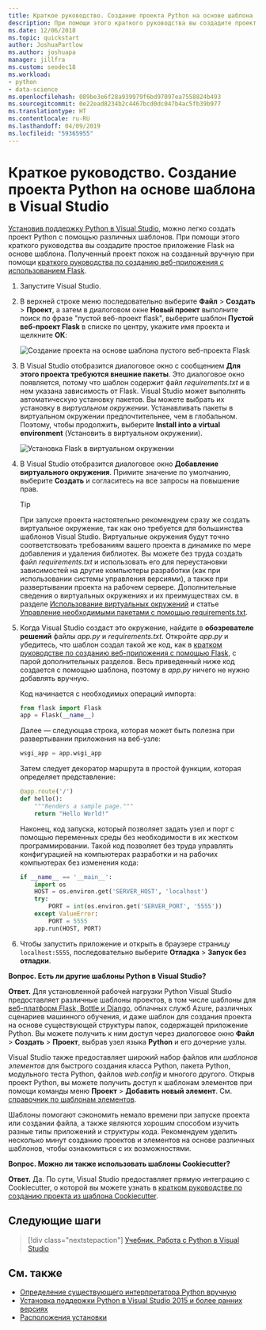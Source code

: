 ```yaml
---
title: Краткое руководство. Создание проекта Python на основе шаблона
description: При помощи этого краткого руководства вы создадите проект Visual Studio для Python на основе встроенного шаблона для базового приложения Flask.
ms.date: 12/06/2018
ms.topic: quickstart
author: JoshuaPartlow
ms.author: joshuapa
manager: jillfra
ms.custom: seodec18
ms.workload:
- python
- data-science
ms.openlocfilehash: 089be3e6f28a939979f6bd97097ea7558824b493
ms.sourcegitcommit: 0e22ead8234b2c4467bcd0dc047b4ac5fb39b977
ms.translationtype: HT
ms.contentlocale: ru-RU
ms.lasthandoff: 04/09/2019
ms.locfileid: "59365955"
---
```

# <a name="quickstart-create-a-python-project-from-a-template-in-visual-studio"></a>Краткое руководство. Создание проекта Python на основе шаблона в Visual Studio

[Установив поддержку Python в Visual Studio](installing-python-support-in-visual-studio.md), можно легко создать проект Python с помощью различных шаблонов. При помощи этого краткого руководства вы создадите простое приложение Flask на основе шаблона. Полученный проект похож на созданный вручную при помощи [краткого руководства по созданию веб-приложения с использованием Flask](../ide/quickstart-python.md).

1. Запустите Visual Studio.

1. В верхней строке меню последовательно выберите **Файл** > **Создать** > **Проект**, а затем в диалоговом окне **Новый проект** выполните поиск по фразе "пустой веб-проект flask", выберите шаблон **Пустой веб-проект Flask** в списке по центру, укажите имя проекта и щелкните **ОК**:

    ![Создание проекта на основе шаблона пустого веб-проекта Flask](media/quickstart-python-06-blank-flask-template.png)

1. В Visual Studio отобразится диалоговое окно с сообщением **Для этого проекта требуются внешние пакеты**. Это диалоговое окно появляется, потому что шаблон содержит файл *requirements.txt* и в нем указана зависимость от Flask. Visual Studio может выполнять автоматическую установку пакетов. Вы можете выбрать их установку в *виртуальном окружении*. Устанавливать пакеты в виртуальном окружении предпочтительнее, чем в глобальном. Поэтому, чтобы продолжить, выберите **Install into a virtual environment** (Установить в виртуальном окружении).

    ![Установка Flask в виртуальном окружении](media/quickstart-python-07-install-into-virtual-environment.png)

1. В Visual Studio отобразится диалоговое окно **Добавление виртуального окружения**. Примите значение по умолчанию, выберите **Создать** и согласитесь на все запросы на повышение прав.

    > [!Tip]
    > При запуске проекта настоятельно рекомендуем сразу же создать виртуальное окружение, так как оно требуется для большинства шаблонов Visual Studio. Виртуальные окружения будут точно соответствовать требованиям вашего проекта в динамике по мере добавления и удаления библиотек. Вы можете без труда создать файл *requirements.txt* и использовать его для переустановки зависимостей на другие компьютеры разработки (как при использовании системы управления версиями), а также при развертывании проекта на рабочем сервере. Дополнительные сведения о виртуальных окружениях и их преимуществах см. в разделе [Использование виртуальных окружений](../python/selecting-a-python-environment-for-a-project.md#use-virtual-environments) и статье [Управление необходимыми пакетами с помощью requirements.txt](../python/managing-required-packages-with-requirements-txt.md).

1. Когда Visual Studio создаст это окружение, найдите в **обозревателе решений** файлы *app.py* и *requirements.txt*. Откройте *app.py* и убедитесь, что шаблон создал такой же код, как в [кратком руководстве по созданию веб-приложения с помощью Flask](../ide/quickstart-python.md), с парой дополнительных разделов. Весь приведенный ниже код создается с помощью шаблона, поэтому в *app.py* ничего не нужно добавлять вручную.

    Код начинается с необходимых операций импорта:

    ```python
    from flask import Flask
    app = Flask(__name__)
    ```

    Далее — следующая строка, которая может быть полезна при развертывании приложения на веб-узле:

    ```python
    wsgi_app = app.wsgi_app
    ```

    Затем следует декоратор маршрута в простой функции, которая определяет представление:

    ```python
    @app.route('/')
    def hello():
        """Renders a sample page."""
        return "Hello World!"
    ```

    Наконец, код запуска, который позволяет задать узел и порт с помощью переменных среды без необходимости в их жестком программировании. Такой код позволяет без труда управлять конфигурацией на компьютерах разработки и на рабочих компьютерах без изменения кода:

    ```python
    if __name__ == '__main__':
        import os
        HOST = os.environ.get('SERVER_HOST', 'localhost')
        try:
            PORT = int(os.environ.get('SERVER_PORT', '5555'))
        except ValueError:
            PORT = 5555
        app.run(HOST, PORT)
    ```

1. Чтобы запустить приложение и открыть в браузере страницу `localhost:5555`, последовательно выберите **Отладка** > **Запуск без отладки**.

**Вопрос. Есть ли другие шаблоны Python в Visual Studio?**

**Ответ.** Для установленной рабочей нагрузки Python Visual Studio предоставляет различные шаблоны проектов, в том числе шаблоны для [веб-платформ Flask, Bottle и Django](../python/python-web-application-project-templates.md), облачных служб Azure, различных сценариев машинного обучения, и даже шаблон для создания проекта на основе существующей структуры папок, содержащей приложение Python. Вы можете получить к ним доступ через диалоговое окно **Файл** > **Создать** > **Проект**, выбрав узел языка **Python** и его дочерние узлы.

Visual Studio также предоставляет широкий набор файлов или *шаблонов элементов* для быстрого создания класса Python, пакета Python, модульного теста Python, файлов *web.config* и многого другого. Открыв проект Python, вы можете получить доступ к шаблонам элементов при помощи команды меню **Проект** > **Добавить новый элемент**. См. [справочник по шаблонам элементов](python-item-templates.md).

Шаблоны помогают сэкономить немало времени при запуске проекта или создании файла, а также являются хорошим способом изучить разные типы приложений и структуры кода. Рекомендуем уделить несколько минут созданию проектов и элементов на основе различных шаблонов, чтобы ознакомиться с их возможностями.

**Вопрос. Можно ли также использовать шаблоны Cookiecutter?**

**Ответ.** Да. По сути, Visual Studio предоставляет прямую интеграцию с Cookiecutter, о которой вы можете узнать в [кратком руководстве по созданию проекта из шаблона Cookiecutter](../python/quickstart-04-python-in-visual-studio-project-from-cookiecutter.md).

## <a name="next-steps"></a>Следующие шаги

> [!div class="nextstepaction"]
> [Учебник. Работа с Python в Visual Studio](tutorial-working-with-python-in-visual-studio-step-01-create-project.md)

## <a name="see-also"></a>См. также

- [Определение существующего интерпретатора Python вручную](managing-python-environments-in-visual-studio.md#manually-identify-an-existing-environment)
- [Установка поддержки Python в Visual Studio 2015 и более ранних версиях](installing-python-support-in-visual-studio.md)
- [Расположения установки](installing-python-support-in-visual-studio.md#install-locations)
